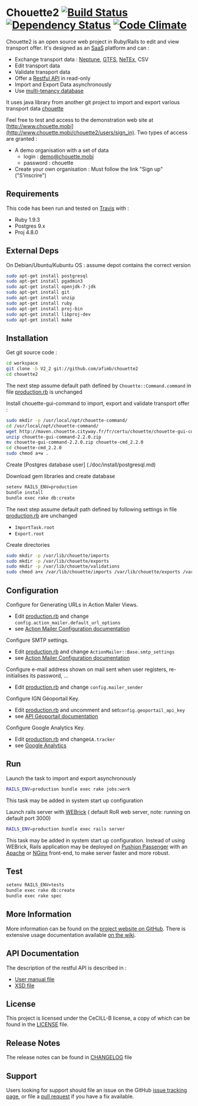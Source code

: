 # Chouette2 [![Build Status](https://travis-ci.org/afimb/chouette2.png)](http://travis-ci.org/afimb/chouette2?branch=master) [![Dependency Status](https://gemnasium.com/afimb/chouette2.png)](https://gemnasium.com/afimb/chouette2) [![Code Climate](https://codeclimate.com/github/afimb/chouette2.png)](https://codeclimate.com/github/afimb/chouette2)

Chouette2 is an open source web project in Ruby/Rails to edit and view transport offer. It's designed as an [SaaS](http://en.wikipedia.org/wiki/Software_as_a_service) platform and can :
* Exchange transport data : [Neptune](http://www.chouette.mobi/spip.php?rubrique61), [GTFS](https://developers.google.com/transit/gtfs/reference?hl=fr), [NeTEx](http://www.kizoom.com/standards/netex/), CSV
* Edit transport data
* Validate transport data
* Offer a [Restful API](https://en.wikipedia.org/wiki/Representational_state_transfer) in read-only
* Import and Export Data asynchronously
* Use [multi-tenancy database](http://en.wikipedia.org/wiki/Multitenancy)

It uses java library from another git project to import and export various transport data [chouette](http://github.com/afimb/chouette)

Feel free to test and access to the demonstration web site at [http://www.chouette.mobi](http://www.chouette.mobi/chouette2/users/sign_in). Two types of access are granted :
* A demo organisation with a set of data
  * login : demo@chouette.mobi
  * password : chouette
* Create your own organisation : Must follow the link "Sign up" ("S'inscrire")

Requirements
------------

This code has been run and tested on [Travis](http://travis-ci.org/afimb/chouette2?branch=master) with :
* Ruby 1.9.3
* Postgres 9.x
* Proj 4.8.0

External Deps
-------------

On Debian/Ubuntu/Kubuntu OS : assume depot contains the correct version
```sh
sudo apt-get install postgresql
sudo apt-get install pgadmin3
sudo apt-get install openjdk-7-jdk
sudo apt-get install git
sudo apt-get install unzip
sudo apt-get install ruby
sudo apt-get install proj-bin
sudo apt-get install libproj-dev
sudo apt-get install make
```

Installation
------------

Get git source code :
```sh
cd workspace
git clone -b V2_2 git://github.com/afimb/chouette2
cd chouette2
```

The next step assume default path defined by ```Chouette::Command.command``` in file [production.rb](./config/environments/production.rb) is unchanged

Install chouette-gui-command to import, export and validate transport offer :
```sh
sudo mkdir -p /usr/local/opt/chouette-command/
cd /usr/local/opt/chouette-command/
wget http://maven.chouette.cityway.fr/fr/certu/chouette/chouette-gui-command/2.2.0/chouette-gui-command-2.2.0.zip
unzip chouette-gui-command-2.2.0.zip
mv chouette-gui-command-2.2.0.zip chouette-cmd_2.2.0
cd chouette-cmd_2.2.0
sudo chmod a+w .
```

Create [Postgres database user] (./doc/install/postgresql.md)

Download gem libraries and create database
```sh
setenv RAILS_ENV=production
bundle install
bundle exec rake db:create
```

The next step assume default path defined by following settings in file [production.rb](./config/environments/production.rb) are unchanged
* ```ImportTask.root```
* ```Export.root```

Create directories
```sh
sudo mkdir -p /var/lib/chouette/imports
sudo mkdir -p /var/lib/chouette/exports
sudo mkdir -p /var/lib/chouette/validations
sudo chmod a+x /var/lib/chouette/imports /var/lib/chouette/exports /var/lib/chouette/validations
```

Configuration
-------------

Configure for Generating URLs in Action Mailer Views.
* Edit [production.rb](./config/environments/production.rb) and change ```config.action_mailer.default_url_options```
* see [Action Mailer Configuration documentation](http://guides.rubyonrails.org/action_mailer_basics.html)

Configure SMTP settings.
* Edit [production.rb](./config/environments/production.rb) and change ```ActionMailer::Base.smtp_settings```
* see [Action Mailer Configuration documentation](http://guides.rubyonrails.org/action_mailer_basics.html)

Configure e-mail address shown on mail sent when user registers, re-initialises its password, ...
* Edit [production.rb](./config/environments/production.rb) and change ```config.mailer_sender```

Configure IGN Géoportail Key.
* Edit [production.rb](./config/environments/production.rb) and uncomment and set```config.geoportail_api_key```
* see [API Géoportail documentation](http://api.ign.fr/accueil)

Configure Google Analytics Key.
* Edit [production.rb](./config/environments/production.rb) and change```GA.tracker```
* see [Google Analytics](https://www.google.fr/intl/fr/analytics/)


Run
---

Launch the task to import and export asynchronously
```sh
RAILS_ENV=production bundle exec rake jobs:work
```
This task may be added in system start up configuration

Launch rails server with [WEBrick](http://guides.rubyonrails.org/command_line.html#server-with-different-backends) ( default RoR web server, note: running on default port 3000)
```sh
RAILS_ENV=production bundle exec rails server
```

This task may be added in system start up configuration.
Instead of using WEBrick, Rails application may be deployed on [Pushion Passenger](https://www.phusionpassenger.com/) with an [Apache](http://httpd.apache.org/) or [NGinx](http://nginx.com/) front-end, to make server faster and more robust.

Test
----

```sh
setenv RAILS_ENV=tests
bundle exec rake db:create
bundle exec rake spec
```

More Information
----------------

More information can be found on the [project website on GitHub](.).
There is extensive usage documentation available [on the wiki](../../wiki).

API Documentation
-----------------

The description of the restful API is described in :
* [User manual file](./doc/interfaces/Chouette_API_REST_v1.2.pdf)
* [XSD file](./doc/interfaces/api_rest_v1.xsd)


License
-------

This project is licensed under the CeCILL-B license, a copy of which can be found in the [LICENSE](./LICENSE.md) file.

Release Notes
-------------

The release notes can be found in [CHANGELOG](./CHANGELOG.md) file

Support
-------

Users looking for support should file an issue on the GitHub [issue tracking page](../../issues), or file a [pull request](../../pulls) if you have a fix available.
